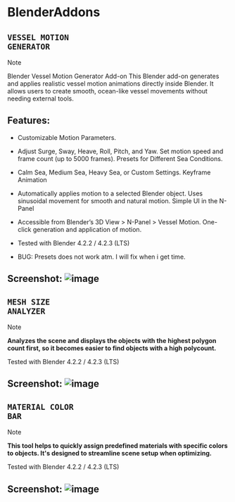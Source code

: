# BlenderAddons

## <code>**VESSEL MOTION GENERATOR**</code>
>[!NOTE]
> Blender Vessel Motion Generator Add-on
> This Blender add-on generates and applies realistic vessel motion animations directly inside Blender. It allows users to create smooth, ocean-like vessel movements without needing external tools.
>
> ## **Features:**
>
> - Customizable Motion Parameters.
> - Adjust Surge, Sway, Heave, Roll, Pitch, and Yaw.
> Set motion speed and frame count (up to 5000 frames).
> Presets for Different Sea Conditions.
> - Calm Sea, Medium Sea, Heavy Sea, or Custom Settings.
> Keyframe Animation
> - Automatically applies motion to a selected Blender object.
> Uses sinusoidal movement for smooth and natural motion.
> Simple UI in the N-Panel
> - Accessible from Blender’s 3D View > N-Panel > Vessel Motion.
> One-click generation and application of motion.
>
> - Tested with Blender 4.2.2 / 4.2.3 (LTS)
>
> - BUG: Presets does not work atm. I will fix when i get time.

Screenshot:
![image](https://github.com/user-attachments/assets/7066717f-73db-405a-ac68-667312f83b22)
---

## <code>**MESH SIZE ANALYZER**</code>
>[!NOTE]
> **Analyzes the scene and displays the objects with the highest polygon count first, so it becomes easier to find objects with a high polycount.**
>
> Tested with Blender 4.2.2 / 4.2.3 (LTS)

Screenshot:
![image](https://github.com/user-attachments/assets/15334d24-48af-4c2b-acfe-84cd226459e0)
---

## <code>**MATERIAL COLOR BAR**</code>
>[!NOTE]
> **This tool helps to quickly assign predefined materials with specific colors to objects. It's designed to streamline scene setup when optimizing.**
>
> Tested with Blender 4.2.2 / 4.2.3 (LTS)

Screenshot:
![image](https://github.com/user-attachments/assets/c639b772-426f-4d03-9c95-5f143ca1a426)
---
